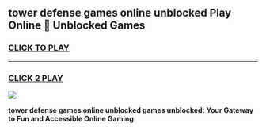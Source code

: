 
## tower defense games online unblocked Play Online 👋 Unblocked Games
<h3>
<a href="https://premium.freeplayer.one?title=tower_defense_games_online_unblocked&ref=19F">CLICK TO PLAY</a></h3>
<hr>

<h3>
<a href="https://premium.freeplayer.one?title=tower_defense_games_online_unblocked&ref=19F">CLICK 2 PLAY</a>
  
</h3>

<a href="https://premium.freeplayer.one?title=tower_defense_games_online_unblocked&ref=19F"><img src="https://clearcache.store/games.png"></a>


**tower defense games online unblocked games unblocked: Your Gateway to Fun and Accessible Online Gaming**
